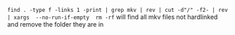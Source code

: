 `find . -type f -links 1 -print | grep mkv | rev | cut -d"/" -f2- | rev | xargs  --no-run-if-empty  rm -rf`
will find all  mkv files not hardlinked and remove the folder they are in